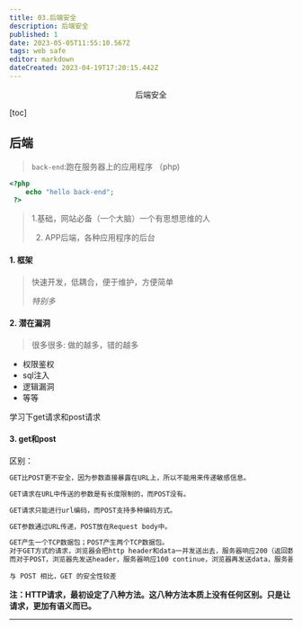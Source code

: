 ```yaml
---
title: 03.后端安全
description: 后端安全
published: 1
date: 2023-05-05T11:55:10.567Z
tags: web safe
editor: markdown
dateCreated: 2023-04-19T17:20:15.442Z
---
```


<center>后端安全</center>

[toc]

## 后端

> `back-end`:跑在服务器上的应用程序 （php)

```php
<?php
    echo "hello back-end";
 ?>
```

>1.基础，网站必备（一个大脑）一个有思想思维的人
>
>2. APP后端，各种应用程序的后台



#### 1. 框架

> 快速开发，低耦合，便于维护，方便简单
>
> *特别多*



#### 2. 潜在漏洞

> 很多很多: 做的越多，错的越多

* 权限鉴权
* sql注入
* 逻辑漏洞
* 等等



学习下get请求和post请求

#### 3. get和post

区别：

```tex
GET比POST更不安全，因为参数直接暴露在URL上，所以不能用来传递敏感信息。

GET请求在URL中传送的参数是有长度限制的，而POST没有。

GET请求只能进行url编码，而POST支持多种编码方式。

GET参数通过URL传递，POST放在Request body中。

GET产生一个TCP数据包；POST产生两个TCP数据包。
对于GET方式的请求，浏览器会把http header和data一并发送出去，服务器响应200（返回数据）；
而对于POST，浏览器先发送header，服务器响应100 continue，浏览器再发送data，服务器响应200 ok（返回数据）。
 
与 POST 相比，GET 的安全性较差
```

**注：HTTP请求，最初设定了八种方法。这八种方法本质上没有任何区别。只是让请求，更加有语义而已。**

****





